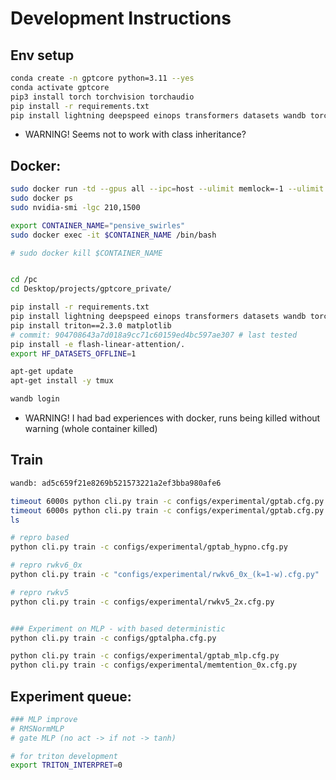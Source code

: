# Development Instructions

## Env setup

```bash
conda create -n gptcore python=3.11 --yes 
conda activate gptcore
pip3 install torch torchvision torchaudio 
pip install -r requirements.txt
pip install lightning deepspeed einops transformers datasets wandb torchdata
```
* WARNING! Seems not to work with class inheritance?

## Docker: 

```bash
sudo docker run -td --gpus all --ipc=host --ulimit memlock=-1 --ulimit stack=67108864 --runtime=nvidia --gpus all -it -v /home/eric:/pc pytorch/pytorch:2.1.2-cuda12.1-cudnn8-devel 
sudo docker ps
sudo nvidia-smi -lgc 210,1500

export CONTAINER_NAME="pensive_swirles"
sudo docker exec -it $CONTAINER_NAME /bin/bash

# sudo docker kill $CONTAINER_NAME 


cd /pc
cd Desktop/projects/gptcore_private/

pip install -r requirements.txt
pip install lightning deepspeed einops transformers datasets wandb torchdata schedulefree
pip install triton==2.3.0 matplotlib
# commit: 904708643a7d018a9cc71c60159ed4bc597ae307 # last tested
pip install -e flash-linear-attention/.
export HF_DATASETS_OFFLINE=1

apt-get update
apt-get install -y tmux

wandb login

```
* WARNING! I had bad experiences with docker, runs being killed without warning (whole container killed)

## Train

```bash
wandb: ad5c659f21e8269b521573221a2ef3bba980afe6
```

```bash
timeout 6000s python cli.py train -c configs/experimental/gptab.cfg.py
timeout 6000s python cli.py train -c configs/experimental/gptab.cfg.py
ls
```


```bash
# repro based
python cli.py train -c configs/experimental/gptab_hypno.cfg.py

# repro rwkv6_0x
python cli.py train -c "configs/experimental/rwkv6_0x_(k=1-w).cfg.py"

# repro rwkv5
python cli.py train -c configs/experimental/rwkv5_2x.cfg.py


### Experiment on MLP - with based deterministic
python cli.py train -c configs/gptalpha.cfg.py

python cli.py train -c configs/experimental/gptab_mlp.cfg.py
python cli.py train -c configs/experimental/memtention_0x.cfg.py
```

## Experiment queue: 

```bash
### MLP improve
# RMSNormMLP
# gate MLP (no act -> if not -> tanh)

# for triton development
export TRITON_INTERPRET=0

```